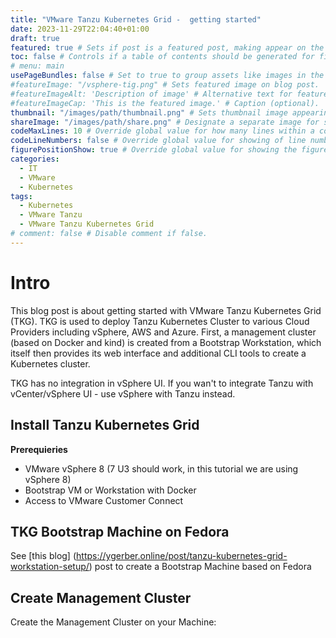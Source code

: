 ```yaml
---
title: "VMware Tanzu Kubernetes Grid -  getting started"
date: 2023-11-29T22:04:40+01:00
draft: true
featured: true # Sets if post is a featured post, making appear on the home page side bar.
toc: false # Controls if a table of contents should be generated for first-level links automatically.
# menu: main
usePageBundles: false # Set to true to group assets like images in the same folder as this post.
#featureImage: "/vsphere-tig.png" # Sets featured image on blog post.
#featureImageAlt: 'Description of image' # Alternative text for featured image.
#featureImageCap: 'This is the featured image.' # Caption (optional).
thumbnail: "/images/path/thumbnail.png" # Sets thumbnail image appearing inside card on homepage.
shareImage: "/images/path/share.png" # Designate a separate image for social media sharing.
codeMaxLines: 10 # Override global value for how many lines within a code block before auto-collapsing.
codeLineNumbers: false # Override global value for showing of line numbers within code block.
figurePositionShow: true # Override global value for showing the figure label.
categories:
  - IT
  - VMware
  - Kubernetes
tags:
  - Kubernetes 
  - VMware Tanzu
  - VMware Tanzu Kubernetes Grid
# comment: false # Disable comment if false.
---
```

# Intro

This blog post is about getting started with VMware Tanzu Kubernetes Grid (TKG). TKG is used to deploy Tanzu Kubernetes Cluster to various Cloud Providers including vSphere, AWS and Azure. 
First, a management cluster (based on Docker and kind) is created from a Bootstrap Workstation, which itself then  provides its web interface and additional CLI tools to create a Kubernetes cluster.

TKG has no integration in vSphere UI. If you wan't to integrate Tanzu with vCenter/vSphere UI - use vSphere with Tanzu instead.

## Install Tanzu Kubernetes Grid


**Prerequieries**

- VMware vSphere 8 (7 U3 should work, in this tutorial we are using vSphere 8)
- Bootstrap VM or Workstation with Docker
- Access to VMware Customer Connect

## TKG Bootstrap Machine on Fedora ##

See [this blog] (https://ygerber.online/post/tanzu-kubernetes-grid-workstation-setup/) post to create a Bootstrap Machine based on Fedora

## Create Management Cluster 

Create the Management Cluster on your Machine:
